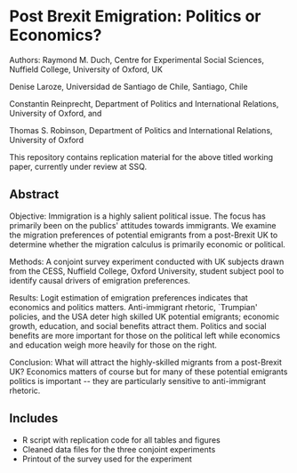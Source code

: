 # Post Brexit Emigration: Politics or Economics?

Authors: Raymond M. Duch, Centre for Experimental Social Sciences, Nuffield College, University of Oxford, UK

Denise Laroze, Universidad de Santiago de Chile, Santiago, Chile 

Constantin Reinprecht, Department of Politics and International Relations, University of Oxford, and  

Thomas S. Robinson, Department of Politics and International Relations, University of Oxford 

This repository contains replication material for the above titled working paper, currently under review at SSQ. 


## Abstract

Objective: Immigration is a highly salient political issue. The focus has primarily been on the publics' attitudes towards immigrants. We examine the migration preferences of potential emigrants from a post-Brexit UK to determine whether the migration calculus is primarily economic or political. 

Methods: A conjoint survey experiment conducted with UK subjects drawn from the CESS, Nuffield College, Oxford University, student subject pool to identify causal drivers of emigration preferences.  

Results: Logit estimation of emigration preferences indicates that economics and politics matters. Anti-immigrant rhetoric, `Trumpian' policies, and the USA deter high skilled UK potential emigrants; economic growth, education, and social benefits attract them. Politics and social benefits are more important for those on the political left while economics and education weigh more heavily for those on the right. 

Conclusion: What will attract the highly-skilled migrants from a post-Brexit UK?  Economics matters of course but for many of these potential emigrants politics is important -- they are particularly sensitive to anti-immigrant rhetoric.





## Includes

- R script with replication code for all tables and figures
- Cleaned data files for the three conjoint experiments
- Printout of the survey used for the experiment